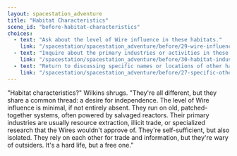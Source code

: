```yaml
---
layout: spacestation_adventure
title: "Habitat Characteristics"
scene_id: "before-habitat-characteristics"
choices:
  - text: "Ask about the level of Wire influence in these habitats."
    link: "/spacestation/spacestation_adventure/before/29-wire-influence-habitats"
  - text: "Inquire about the primary industries or activities in these habitats."
    link: "/spacestation/spacestation_adventure/before/30-habitat-industries"
  - text: "Return to discussing specific names or locations of other habitats."
    link: "/spacestation/spacestation_adventure/before/27-specific-other-habitats"
---
```


"Habitat characteristics?" Wilkins shrugs. "They're all different, but they share a common thread: a desire for independence. The level of Wire influence is minimal, if not entirely absent. They run on old, patched-together systems, often powered by salvaged reactors. Their primary industries are usually resource extraction, illicit trade, or specialized research that the Wires wouldn't approve of. They're self-sufficient, but also isolated. They rely on each other for trade and information, but they're wary of outsiders. It's a hard life, but a free one."
